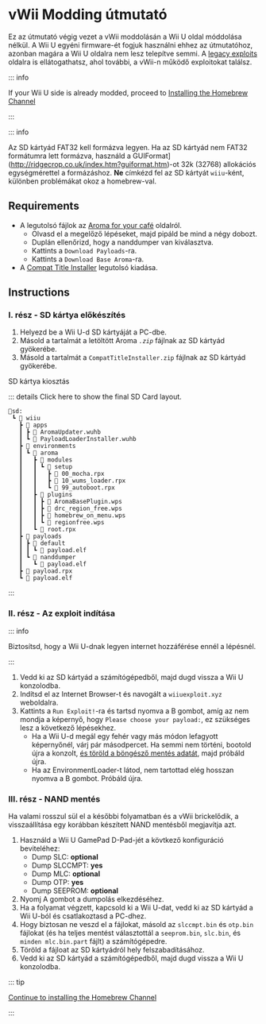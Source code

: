 # vWii Modding útmutató

Ez az útmutató végig vezet a vWii moddolásán a Wii U oldal móddolása nélkül. A Wii U egyéni firmware-ét fogjuk használni ehhez az útmutatóhoz, azonban magára a Wii U oldalra nem lesz telepítve semmi. A [legacy exploits](legacy-exploits) oldalra is ellátogathatsz, ahol további, a vWii-n működő exploitokat találsz.

::: info

If your Wii U side is already modded, proceed to [Installing the Homebrew Channel](vwii-homebrew-channel)

:::

::: info

Az SD kártyád FAT32 kell formázva legyen. Ha az SD kártyád nem FAT32 formátumra lett formázva, használd a GUIFormat](http://ridgecrop.co.uk/index.htm?guiformat.htm)-ot 32k (32768) allokációs egységmérettel a formázáshoz. **Ne** címkézd fel az SD kártyát `wiiu`-ként, különben problémákat okoz a homebrew-val.

## Requirements

- A legutolsó fájlok az [Aroma for your café](https://aroma.foryour.cafe/) oldalról.
  - Olvasd el a megelőző lépéseket, majd pipáld be mind a négy dobozt.
  - Duplán ellenőrizd, hogy a nanddumper van kiválasztva.
  - Kattints a `Download Payloads`-ra.
  - Kattints a `Download Base Aroma`-ra.
- A [Compat Title Installer](https://hb-app.store/wiiu/CompatTitleInstaller) legutolsó kiadása.

## Instructions

### I. rész - SD kártya előkészítés

1. Helyezd be a Wii U-d SD kártyáját a PC-dbe.
2. Másold a tartalmát a letöltött Aroma _`.zip`_ fájlnak az SD kártyád gyökerébe.
3. Másold a tartalmát a `CompatTitleInstaller.zip` fájlnak az SD kártyád gyökerébe.

SD kártya kiosztás

::: details Click here to show the final SD Card layout.

```
💾sd:
 ┗ 📁 wiiu
   ┣ 📁 apps
   ┃ ┣ 📄 AromaUpdater.wuhb
   ┃ ┗ 📄 PayloadLoaderInstaller.wuhb
   ┣ 📁 environments
   ┃ ┗ 📁 aroma
   ┃   ┣ 📁 modules
   ┃   ┃ ┗ 📁 setup
   ┃   ┃   ┣ 📄 00_mocha.rpx
   ┃   ┃   ┣ 📄 10_wums_loader.rpx
   ┃   ┃   ┗ 📄 99_autoboot.rpx
   ┃   ┣ 📁 plugins
   ┃   ┃ ┣ 📄 AromaBasePlugin.wps
   ┃   ┃ ┣ 📄 drc_region_free.wps
   ┃   ┃ ┣ 📄 homebrew_on_menu.wps
   ┃   ┃ ┗ 📄 regionfree.wps
   ┃   ┗ 📄 root.rpx
   ┣ 📁 payloads
   ┃ ┣ 📁 default
   ┃ ┃ ┗ 📁 payload.elf
   ┃ ┗ 📁 nanddumper
   ┃   ┗ 📄 payload.elf
   ┣ 📄 payload.rpx
   ┗ 📄 payload.elf
```

:::

### II. rész - Az exploit indítása

::: info

Biztosítsd, hogy a Wii U-dnak legyen internet hozzáférése ennél a lépésnél.

:::

1. Vedd ki az SD kártyád a számítógépedből, majd dugd vissza a Wii U konzolodba.
2. Indítsd el az Internet Browser-t és navogált a `wiiuexploit.xyz` weboldalra.
3. Kattints a `Run Exploit!`-ra és tartsd nyomva a B gombot, amíg az nem mondja a képernyő, hogy `Please choose your payload:`, ez szükséges lesz a következő lépésekhez.
   - Ha a Wii U-d megál egy fehér vagy más módon lefagyott képernyőnél, várj pár másodpercet. Ha semmi nem történi, bootold újra a konzolt, [és töröld a böngésző mentés adatát](https://en-americas-support.nintendo.com/app/answers/detail/a_id/1507/~/how-to-delete-the-internet-browser-history), majd próbáld újra.
   - Ha az EnvironmentLoader-t látod, nem tartottad elég hosszan nyomva a B gombot. Próbáld újra.

### III. rész - NAND mentés

Ha valami rosszul sül el a későbbi folyamatban és a vWii brickelődik, a visszaállítása egy korábban készített NAND mentésből megjavítja azt.

1. Használd a Wii U GamePad D-Pad-jét a kövtkező konfiguráció beviteléhez:
   - Dump SLC: **optional**
   - Dump SLCCMPT: **yes**
   - Dump MLC: **optional**
   - Dump OTP: **yes**
   - Dump SEEPROM: **optional**
2. Nyomj A gombot a dumpolás elkezdéséhez.
3. Ha a folyamat végzett, kapcsold ki a Wii U-dat, vedd ki az SD kártyád a Wii U-ból és csatlakoztasd a PC-dhez.
4. Hogy biztosan ne veszd el a fájlokat, másold az `slccmpt.bin` és `otp.bin` fájlokat (és ha teljes mentést választottál a `seeprom.bin`, `slc.bin`, és `minden mlc.bin.part` fájlt) a számítógépedre.
5. Töröld a fájloat az SD kártyádról hely felszabadításához.
6. Vedd ki az SD kártyád a számítógépedből, majd dugd vissza a Wii U konzolodba.

::: tip

[Continue to installing the Homebrew Channel](vwii-homebrew-channel-no-wiiu-mods)

:::
